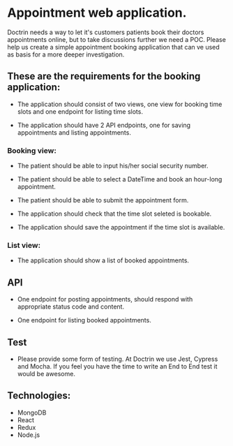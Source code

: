 # Appointment web application. 

Doctrin needs a way to let it's customers patients book their doctors appointments online, but to take discussions further we need a POC. 
Please help us create a simple appointment booking application that can ve used as basis for a more deeper investigation. 

## These are the requirements for the booking application:

- The application should consist of two views, one view for booking time slots and one endpoint for listing time slots.

- The application should have 2 API endpoints, one for saving appointments and listing appointments.


### Booking view:

- The patient should be able to input his/her social security number.

- The patient should be able to select a DateTime and book an hour-long appointment.

- The patient should be able to submit the appointment form.

- The application should check that the time slot seleted is bookable.

- The application should save the appointment if the time slot is available. 

### List view:

- The application should show a list of booked appointments. 


## API

- One endpoint for posting appointments, should respond with appropriate status code and content.

- One endpoint for listing booked appointments.

## Test

- Please provide some form of testing. At Doctrin we use Jest, Cypress and Mocha. If you feel you have the time to write an End to End test it would be awesome.

## Technologies:

- MongoDB
- React
- Redux
- Node.js

